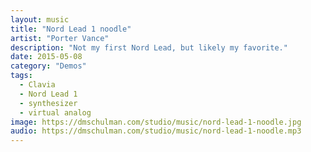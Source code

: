 ```yaml
---
layout: music
title: "Nord Lead 1 noodle"
artist: "Porter Vance"
description: "Not my first Nord Lead, but likely my favorite."
date: 2015-05-08
category: "Demos"
tags: 
  - Clavia
  - Nord Lead 1
  - synthesizer
  - virtual analog
image: https://dmschulman.com/studio/music/nord-lead-1-noodle.jpg
audio: https://dmschulman.com/studio/music/nord-lead-1-noodle.mp3
---
```

